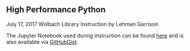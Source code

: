 ## High Performance Python
July 17, 2017
Wolbach Library
Instruction by Lehman Garrison
     
The Jupyter Notebook used during instruction can be found [here](https://github.com/CfA-Library/Training/blob/master/2017_07_17_High-Performance-Python/high_performance_python.ipynb) and is also available via [GitHubGist](https://gist.github.com/lgarrison/9e89a6f98cfa28f97af62450bc191822).
